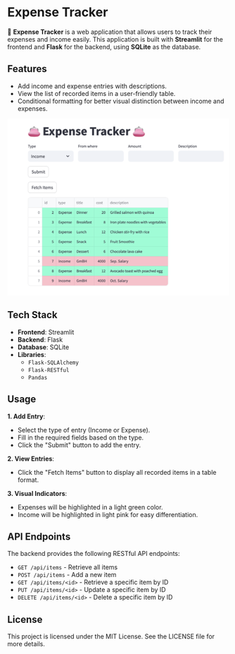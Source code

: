 # Expense Tracker

👛 **Expense Tracker** is a web application that allows users to track their expenses and income easily. This application is built with **Streamlit** for the frontend and **Flask** for the backend, using **SQLite** as the database.

## Features

- Add income and expense entries with descriptions.
- View the list of recorded items in a user-friendly table.
- Conditional formatting for better visual distinction between income and expenses.

![User Interface](expense_tracker_ui.png)

## Tech Stack

- **Frontend**: Streamlit
- **Backend**: Flask
- **Database**: SQLite
- **Libraries**:
  - `Flask-SQLAlchemy`
  - `Flask-RESTful`
  - `Pandas`
  
## Usage

**1. Add Entry**:
- Select the type of entry (Income or Expense).
- Fill in the required fields based on the type.
- Click the "Submit" button to add the entry.

**2. View Entries**:
- Click the "Fetch Items" button to display all recorded items in a table format.

**3. Visual Indicators**:
- Expenses will be highlighted in a light green color.
- Income will be highlighted in light pink for easy differentiation.

## API Endpoints
The backend provides the following RESTful API endpoints:

- `GET /api/items` - Retrieve all items
- `POST /api/items` - Add a new item
- `GET /api/items/<id>` - Retrieve a specific item by ID
- `PUT /api/items/<id>` - Update a specific item by ID
- `DELETE /api/items/<id>` - Delete a specific item by ID

## License
This project is licensed under the MIT License. See the LICENSE file for more details.
